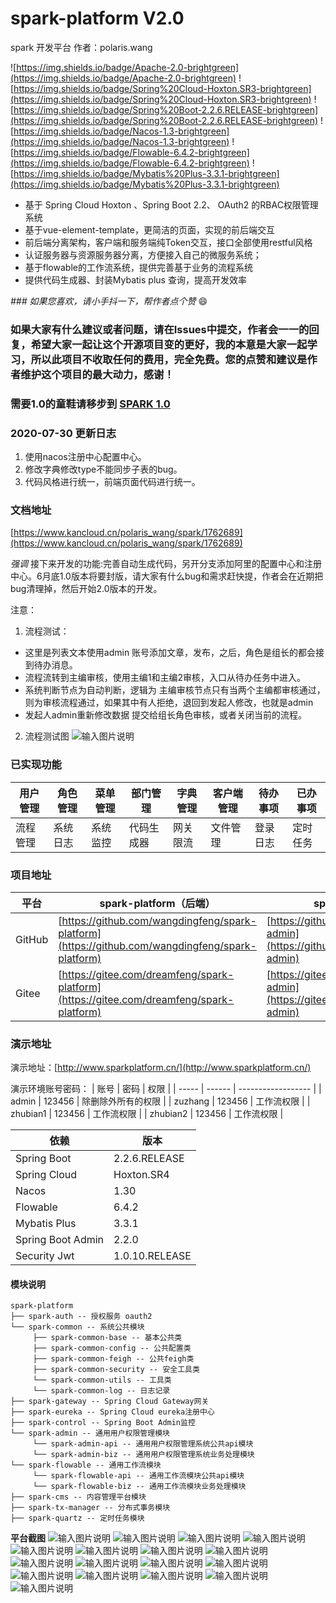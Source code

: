 # spark-platform V2.0

spark 开发平台 作者：polaris.wang


![https://img.shields.io/badge/Apache-2.0-brightgreen](https://img.shields.io/badge/Apache-2.0-brightgreen)
![https://img.shields.io/badge/Spring%20Cloud-Hoxton.SR3-brightgreen](https://img.shields.io/badge/Spring%20Cloud-Hoxton.SR3-brightgreen)
![https://img.shields.io/badge/Spring%20Boot-2.2.6.RELEASE-brightgreen](https://img.shields.io/badge/Spring%20Boot-2.2.6.RELEASE-brightgreen)
![https://img.shields.io/badge/Nacos-1.3-brightgreen](https://img.shields.io/badge/Nacos-1.3-brightgreen)
![https://img.shields.io/badge/Flowable-6.4.2-brightgreen](https://img.shields.io/badge/Flowable-6.4.2-brightgreen)
![https://img.shields.io/badge/Mybatis%20Plus-3.3.1-brightgreen](https://img.shields.io/badge/Mybatis%20Plus-3.3.1-brightgreen)


- 基于 Spring Cloud Hoxton 、Spring Boot 2.2、 OAuth2 的RBAC权限管理系统  
- 基于vue-element-template，更简洁的页面，实现的前后端交互
- 前后端分离架构，客户端和服务端纯Token交互，接口全部使用restful风格
- 认证服务器与资源服务器分离，方便接入自己的微服务系统；
- 基于flowable的工作流系统，提供完善基于业务的流程系统
- 提供代码生成器、封装Mybatis plus 查询，提高开发效率

 _### 如果您喜欢，请小手抖一下，帮作者点个赞_  :smile: 
 ### 如果大家有什么建议或者问题，请在Issues中提交，作者会一一的回复，希望大家一起让这个开源项目变的更好，我的本意是大家一起学习，所以此项目不收取任何的费用，完全免费。您的点赞和建议是作者维护这个项目的最大动力，感谢！
### 需要1.0的童鞋请移步到 [SPARK 1.0](https://gitee.com/dreamfeng/spark-platform/tree/1.0/)
### 2020-07-30 更新日志
1. 使用nacos注册中心配置中心。
2. 修改字典修改type不能同步子表的bug。
3. 代码风格进行统一，前端页面代码进行统一。

### 文档地址
 [https://www.kancloud.cn/polaris_wang/spark/1762689](https://www.kancloud.cn/polaris_wang/spark/1762689)
 
 _强调_ 接下来开发的功能:完善自动生成代码，另开分支添加阿里的配置中心和注册中心。6月底1.0版本将要封版，请大家有什么bug和需求赶快提，作者会在近期把bug清理掉，然后开始2.0版本的开发。

注意：
1. 流程测试：
- 这里是列表文本使用admin 账号添加文章，发布，之后，角色是组长的都会接到待办消息。
- 流程流转到主编审核，使用主编1和主编2审核，入口从待办任务中进入。
- 系统判断节点为自动判断，逻辑为 主编审核节点只有当两个主编都审核通过，则为审核流程通过，如果其中有人拒绝，退回到发起人修改，也就是admin
- 发起人admin重新修改数据 提交给组长角色审核，或者关闭当前的流程。
2. 流程测试图
![输入图片说明](https://images.gitee.com/uploads/images/2020/0424/102707_2837dc87_1890906.png "屏幕截图.png")

### 已实现功能
|   用户管理  |  角色管理   |  菜单管理   |  部门管理   |  字典管理   |  客户端管理   |  待办事项   |  已办事项   |
| --- | --- | --- | --- | --- | --- | --- | --- |
|   流程管理   |  系统日志   |  系统监控   | 代码生成器    | 网关限流    | 文件管理    |   登录日志  |  定时任务   |




### 项目地址
 平台  | spark-platform（后端）|spark-admin（前端）
---|---|---
GitHub | [https://github.com/wangdingfeng/spark-platform](https://github.com/wangdingfeng/spark-platform)|[https://github.com/wangdingfeng/spark-admin](https://github.com/wangdingfeng/spark-admin)
Gitee  | [https://gitee.com/dreamfeng/spark-platform](https://gitee.com/dreamfeng/spark-platform)|[https://gitee.com/dreamfeng/spark-admin](https://gitee.com/dreamfeng/spark-admin)

### 演示地址

演示地址：[http://www.sparkplatform.cn/](http://www.sparkplatform.cn/)

演示环境账号密码：
| 账号  | 密码   | 权限               |
| ----- | ------ | ------------------ |
| admin | 123456 | 除删除外所有的权限 |
| zuzhang | 123456 | 工作流权限 |
| zhubian1 | 123456 | 工作流权限 |
| zhubian2 | 123456 | 工作流权限 |

依赖 | 版本
---|---
Spring Boot |  2.2.6.RELEASE 
Spring Cloud | Hoxton.SR4   
Nacos | 1.30   
Flowable | 6.4.2
Mybatis Plus | 3.3.1
Spring Boot Admin | 2.2.0
Security Jwt | 1.0.10.RELEASE

#### 模块说明
```
spark-platform 
├── spark-auth -- 授权服务 oauth2
└── spark-common -- 系统公共模块 
     ├── spark-common-base -- 基本公共类
     ├── spark-common-config -- 公共配置类
     ├── spark-common-feigh -- 公共feigh类
     ├── spark-common-security -- 安全工具类
     └── spark-common-utils -- 工具类
     └── spark-common-log -- 日志记录
├── spark-gateway -- Spring Cloud Gateway网关
├── spark-eureka -- Spring Cloud eureka注册中心
├── spark-control -- Spring Boot Admin监控
└── spark-admin -- 通用用户权限管理模块
     └── spark-admin-api -- 通用用户权限管理系统公共api模块
     └── spark-admin-biz -- 通用用户权限管理系统业务处理模块
└── spark-flowable -- 通用工作流模块
     └── spark-flowable-api -- 通用工作流模块公共api模块
     └── spark-flowable-biz -- 通用工作流模块业务处理模块
├── spark-cms -- 内容管理平台模块
├── spark-tx-manager -- 分布式事务模块
├── spark-quartz -- 定时任务模块
```
 **平台截图**
 ![输入图片说明](https://images.gitee.com/uploads/images/2020/0502/205849_8b0d2d5c_1890906.png "屏幕截图.png")
 ![输入图片说明](https://images.gitee.com/uploads/images/2020/0502/205924_a89d430e_1890906.png "屏幕截图.png")
 ![输入图片说明](https://images.gitee.com/uploads/images/2020/0502/205952_3dec6a78_1890906.png "屏幕截图.png")
![输入图片说明](https://images.gitee.com/uploads/images/2020/0502/210017_0e8f6a85_1890906.png "屏幕截图.png")
![输入图片说明](https://images.gitee.com/uploads/images/2020/0502/210044_dae7ffed_1890906.png "屏幕截图.png")
![输入图片说明](https://images.gitee.com/uploads/images/2020/0502/210119_395a0d45_1890906.png "屏幕截图.png")
![输入图片说明](https://images.gitee.com/uploads/images/2020/0502/210138_905a364c_1890906.png "屏幕截图.png")
![输入图片说明](https://images.gitee.com/uploads/images/2020/0502/210204_2518650a_1890906.png "屏幕截图.png")
![输入图片说明](https://images.gitee.com/uploads/images/2020/0531/203302_50a1fecd_1890906.png "屏幕截图.png")
![输入图片说明](https://images.gitee.com/uploads/images/2020/0531/203457_96a2cf2f_1890906.png "屏幕截图.png")
![输入图片说明](https://images.gitee.com/uploads/images/2020/0531/203554_e2af54e1_1890906.png "屏幕截图.png")
![输入图片说明](https://images.gitee.com/uploads/images/2020/0502/210359_b671c3c6_1890906.png "屏幕截图.png")
![输入图片说明](https://images.gitee.com/uploads/images/2020/0502/210425_955364bf_1890906.png "屏幕截图.png")
![输入图片说明](https://images.gitee.com/uploads/images/2020/0502/210505_dd8d86d8_1890906.png "屏幕截图.png")
![输入图片说明](https://images.gitee.com/uploads/images/2020/0502/210541_e9f22e3c_1890906.png "屏幕截图.png")
![输入图片说明](https://images.gitee.com/uploads/images/2020/0502/210554_488d1efb_1890906.png "屏幕截图.png")
![输入图片说明](https://images.gitee.com/uploads/images/2020/0502/210633_70f91502_1890906.png "屏幕截图.png")